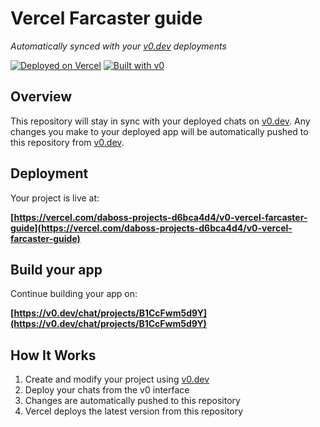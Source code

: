 # Vercel Farcaster guide

*Automatically synced with your [v0.dev](https://v0.dev) deployments*

[![Deployed on Vercel](https://img.shields.io/badge/Deployed%20on-Vercel-black?style=for-the-badge&logo=vercel)](https://vercel.com/daboss-projects-d6bca4d4/v0-vercel-farcaster-guide)
[![Built with v0](https://img.shields.io/badge/Built%20with-v0.dev-black?style=for-the-badge)](https://v0.dev/chat/projects/B1CcFwm5d9Y)

## Overview

This repository will stay in sync with your deployed chats on [v0.dev](https://v0.dev).
Any changes you make to your deployed app will be automatically pushed to this repository from [v0.dev](https://v0.dev).

## Deployment

Your project is live at:

**[https://vercel.com/daboss-projects-d6bca4d4/v0-vercel-farcaster-guide](https://vercel.com/daboss-projects-d6bca4d4/v0-vercel-farcaster-guide)**

## Build your app

Continue building your app on:

**[https://v0.dev/chat/projects/B1CcFwm5d9Y](https://v0.dev/chat/projects/B1CcFwm5d9Y)**

## How It Works

1. Create and modify your project using [v0.dev](https://v0.dev)
2. Deploy your chats from the v0 interface
3. Changes are automatically pushed to this repository
4. Vercel deploys the latest version from this repository